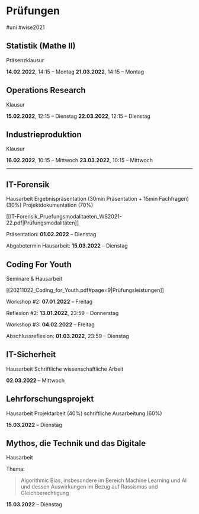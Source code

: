 # Prüfungen
#uni #wise2021


## Statistik (Mathe II)

Präsenzklausur

**14.02.2022**, 14:15 – Montag
**21.03.2022**, 14:15 – Montag


## Operations Research

Klausur

**15.02.2022**, 12:15 – Dienstag
**22.03.2022**, 12:15 – Dienstag


## Industrieproduktion

Klausur

**16.02.2022**, 10:15 – Mittwoch
**23.03.2022**, 10:15 – Mittwoch

---

## IT-Forensik

Hausarbeit
Ergebnispräsentation (30min Präsentation + 15min Fachfragen) (30%)
Projektdokumentation (70%)

[[IT-Forensik_Pruefungsmodalitaeten_WS2021-22.pdf|Prüfungsmodalitäten]]


Präsentation:
**01.02.2022** – Dienstag

Abgabetermin Hausarbeit: 
**15.03.2022** – Dienstag


## Coding For Youth

Seminare & Hausarbeit

[[20211022_Coding_for_Youth.pdf#page=9|Prüfungsleistungen]]

Workshop #2: 
**07.01.2022** – Freitag

Reflexion #2:
**13.01.2022**, 23:59 – Donnerstag

Workshop #3: 
**04.02.2022** – Freitag

Abschlussreflexion:
**01.03.2022**, 23:59 – Dienstag


## IT-Sicherheit

Hausarbeit
Schriftliche wissenschaftliche Arbeit

**02.03.2022** – Mittwoch


## Lehrforschungsprojekt

Hausarbeit
Projektarbeit (40%) 
schriftliche Ausarbeitung (60%)

**15.03.2022** – Dienstag


## Mythos, die Technik und das Digitale

Hausarbeit

Thema: 
> Algorithmic Bias, insbesondere im Bereich Machine Learning und AI und dessen Auswirkungen im Bezug auf Rassismus und Gleichberechtigung

**15.03.2022** – Dienstag